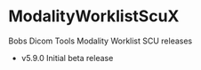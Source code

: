 # ModalityWorklistScuX
Bobs Dicom Tools Modality Worklist SCU releases 
* v5.9.0 Initial beta release
